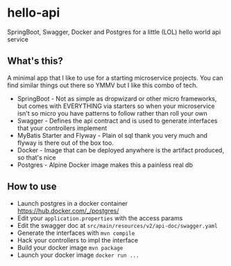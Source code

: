 # hello-api
SpringBoot, Swagger, Docker and Postgres for a little (LOL) hello world api service


## What's this?

A minimal app that I like to use for a starting microservice projects.  You can find similar things out there so YMMV but I like this combo of tech. 

* SpringBoot - Not as simple as dropwizard or other micro frameworks, but comes with EVERYTHING via starters so when your microservice isn't so micro you have patterns to follow rather than roll your own
* Swagger - Defines the api contract and is used to generate interfaces that your controllers implement
* MyBatis Starter and Flyway - Plain ol sql thank you very much and flyway is there out of the box too.
* Docker - Image that can be deployed anywhere is the artifact produced, so that's nice
* Postgres - Alpine Docker image makes this a painless real db


## How to use

* Launch postgres in a docker container https://hub.docker.com/_/postgres/
* Edit your `application.properties` with the access params
* Edit the swagger doc at `src/main/resources/v2/api-doc/swagger.yaml`
* Generate the interfaces with `mvn compile`
* Hack your controllers to impl the interface
* Build your docker image `mvn package`
* Launch your docker image `docker run ... `
